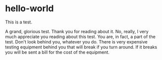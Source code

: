 # hello-world
This is a test.

A grand, glorious test. Thank you for reading about it. No, really, I very much appreciate you reading about this test. You are, in fact, a part of the test. Don't look behind you, whatever you do. There is very expensive testing equipment behind you that will break if you turn around. If it breaks you will be sent a bill for the cost of the equipment.
